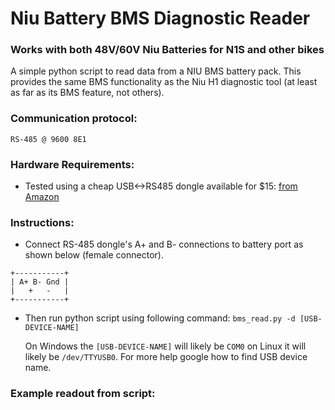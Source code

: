 # Niu Battery BMS Diagnostic Reader 
### Works with both 48V/60V Niu Batteries for N1S and other bikes

A simple python script to read data from a NIU BMS battery pack. This provides the same BMS functionality as the Niu H1 diagnostic tool (at least as far as its BMS feature, not others).

### Communication protocol: 
  `RS-485 @ 9600 8E1`
### Hardware Requirements:
* Tested using a cheap USB<->RS485 dongle available for $15: [from Amazon](https://www.amazon.com/Industrial-USB-RS485-Converter-Communication/dp/B081MB6PN2)

### Instructions:
* Connect RS-485 dongle's A+ and B- connections to battery port as shown below (female connector).
```
+-----------+
| A+ B- Gnd |
|   +   -   |
+-----------+
```
* Then run python script using following command:
    ```bms_read.py -d [USB-DEVICE-NAME]```

  On Windows the `[USB-DEVICE-NAME]` will likely be `COM0` on Linux it will likely be `/dev/TTYUSB0`.  For more help google how to find USB device name.

### Example readout from script:
